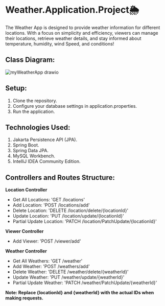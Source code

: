 # Weather.Application.Project🌦️

The Weather App is designed to provide weather information for different 
locations. With a focus on simplicity and efficiency, viewers can manage their locations, 
retrieve weather details, and stay informed about temperature, humidity, wind Speed, and conditions!


## Class Diagram:

![myWeatherApp drawio](https://github.com/raghadib6666/Weather.Application.Project/assets/145933448/e42b92a8-e28e-42d1-93eb-466d2ac56868)

## Setup:

1) Clone the repository.
2) Configure your database settings in application.properties.
3) Run the application.

## Technologies Used:

1) Jakarta Persistence API (JPA).
2) Spring Boot.
3) Spring Data JPA.
4) MySQL Workbench.
5) IntelliJ IDEA Community Edition.

## Controllers and Routes Structure:

**Location Controller** 
  
- Get All Locations: 'GET /locations'
- Add Location: 'POST /locations/add'
- Delete Location: 'DELETE /location/delete/{locationId}'
- Update Location: 'PUT /location/update/{locationId}'
- Partial Update Location: 'PATCH /location/PatchUpdate/{locationId}'

**Viewer Controller**

- Add Viewer: 'POST /viewer/add'

**Weather Controller**

- Get All Weathers: 'GET /weather'
- Add Weather: 'POST /weathers/add'
- Delete Weather: 'DELETE /weather/delete/{weatherId}'
- Update Weather: 'PUT /weather/update/{weatherId}'
- Partial Update Weather: 'PATCH /weather/PatchUpdate/{weatherId}'


**Note: Replace {locationId} and {weatherId} with the actual IDs when making requests.**
